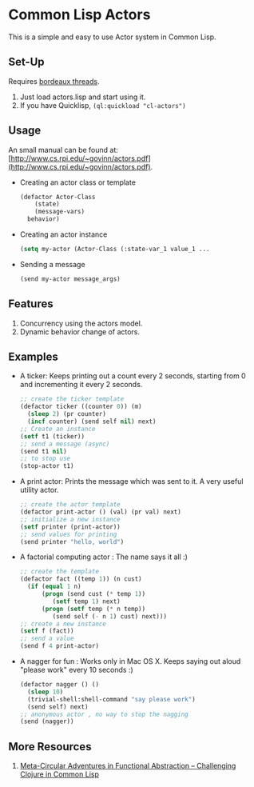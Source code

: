 # Common Lisp Actors

This is a simple and easy to use Actor system in Common Lisp.

## Set-Up

Requires [bordeaux threads](http://common-lisp.net/project/bordeaux-threads/).

1.  Just load actors.lisp and start using it.
2.  If you have Quicklisp, ```(ql:quickload "cl-actors")```

## Usage

An small manual can be found at: [http://www.cs.rpi.edu/~govinn/actors.pdf](http://www.cs.rpi.edu/~govinn/actors.pdf).

-   Creating an actor class or template
    ```lisp
    (defactor Actor-Class
        (state)
        (message-vars)
      behavior)
  	```

-   Creating an actor instance
    ```lisp
    (setq my-actor (Actor-Class (:state-var_1 value_1 ...
    ```

-   Sending a message
    ```lisp
    (send my-actor message_args)
    ```

## Features

1.  Concurrency using the actors model.
2.  Dynamic behavior change of actors.

## Examples

-   A ticker: Keeps printing out a count every 2 seconds, starting from 0 and incrementing it every 2 seconds.
    ```lisp
    ;; create the ticker template
    (defactor ticker ((counter 0)) (m)
      (sleep 2) (pr counter)
      (incf counter) (send self nil) next)
    ;; Create an instance
    (setf t1 (ticker))
    ;; send a message (async)
    (send t1 nil)
    ;; to stop use
    (stop-actor t1)
    ```

-   A print actor: Prints the message which was sent to it. A very useful utility actor.
    ```lisp
    ;; create the actor template
    (defactor print-actor () (val) (pr val) next)
    ;; initialize a new instance
    (setf printer (print-actor))
    ;; send values for printing
    (send printer "hello, world")
    ```

-   A factorial computing actor : The name says it all :)
    ```lisp
    ;; create the template
    (defactor fact ((temp 1)) (n cust)
      (if (equal 1 n)
          (progn (send cust (* temp 1))
    	     (setf temp 1) next)
          (progn (setf temp (* n temp))
    	     (send self (- n 1) cust) next)))
    ;; create a new instance
    (setf f (fact))
    ;; send a value
    (send f 4 print-actor)
    ```

-   A nagger for fun : Works only in Mac OS X. Keeps saying out aloud "please work" every 10 seconds :)
    ```lisp
    (defactor nagger () ()
      (sleep 10)
      (trivial-shell:shell-command "say please work")
      (send self) next)
    ;; anonymous actor , no way to stop the nagging
    (send (nagger))
    ```

## More Resources

1.  [Meta-Circular Adventures in Functional Abstraction – Challenging Clojure in Common Lisp](http://chriskohlhepp.wordpress.com/metacircular-adventures-in-functional-abstraction-challenging-clojure-in-common-lisp/)
